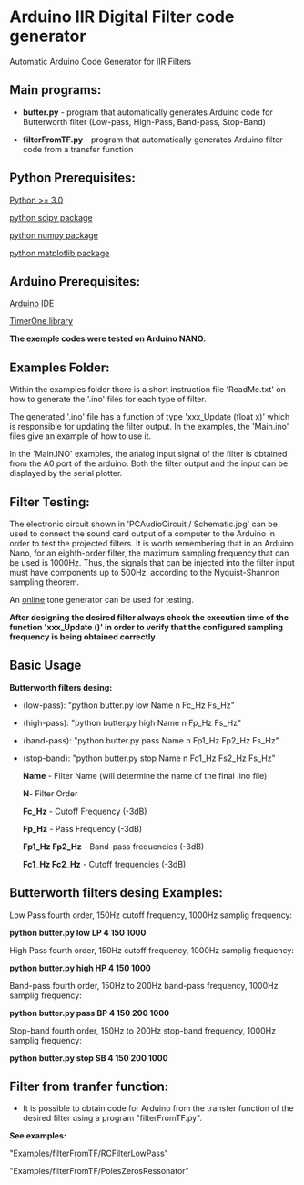 # Arduino IIR Digital Filter code generator

Automatic Arduino Code Generator for IIR Filters 

## **Main programs:**

- **butter.py** - program that automatically generates Arduino code for Butterworth filter  (Low-pass, High-Pass, Band-pass, Stop-Band)
 
- **filterFromTF.py** - program that automatically generates Arduino filter code from a transfer function 
 
## Python Prerequisites:

[Python >= 3.0](https://www.python.org/)
 
[python scipy package](https://www.scipy.org/install.html)
 
[python numpy package](https://numpy.org/install/)
 
[python matplotlib package](https://matplotlib.org/stable/users/installing.html)
 
## Arduino Prerequisites:

[Arduino IDE](https://www.arduino.cc/en/software)

[TimerOne library](https://www.arduino.cc/reference/en/libraries/timerone/)

**The exemple codes were tested on Arduino NANO.**

## Examples Folder:

Within the examples folder there is a short instruction file 'ReadMe.txt' on how to generate the '.ino' files for each type of filter. 

The generated '.ino' file has a function of type 'xxx_Update (float x)' which is responsible for updating the filter output. In the examples, the 'Main.ino' files give an example of how to use it. 

In the 'Main.INO' examples, the analog input signal of the filter is obtained from the A0 port of the arduino. Both the filter output and the input can be displayed by the serial plotter. 

## Filter Testing:

The electronic circuit shown in 'PCAudioCircuit / Schematic.jpg' can be used to connect the sound card output of a computer to the Arduino in order to test the projected filters. It is worth remembering that in an Arduino Nano, for an eighth-order filter, the maximum sampling frequency that can be used is 1000Hz. Thus, the signals that can be injected into the filter input must have components up to 500Hz, according to the Nyquist-Shannon sampling theorem.

An [online](https://www.szynalski.com/tone-generator/) tone generator can be used for testing. 

**After designing the desired filter always check the execution time of the function 'xxx_Update ()' in order to verify that the configured sampling frequency is being obtained correctly**

## Basic Usage

 **Butterworth filters desing:**

- (low-pass): "python butter.py low Name n Fc_Hz Fs_Hz"

- (high-pass): "python butter.py high Name n Fp_Hz Fs_Hz"

- (band-pass): "python butter.py pass Name n Fp1_Hz Fp2_Hz Fs_Hz"

- (stop-band): "python butter.py stop Name n Fc1_Hz Fs2_Hz Fs_Hz"

	**Name** - Filter Name (will determine the name of the final .ino file)

	**N**- Filter Order

	**Fc_Hz** - Cutoff Frequency (-3dB)

	**Fp_Hz** - Pass Frequency (-3dB)

	**Fp1_Hz Fp2_Hz** - Band-pass frequencies (-3dB)

	**Fc1_Hz Fc2_Hz** - Cutoff frequencies (-3dB)

## Butterworth filters desing Examples:

Low Pass fourth order, 150Hz cutoff frequency, 1000Hz samplig frequency:

**python butter.py low LP 4 150 1000**

High Pass fourth order, 150Hz cutoff frequency, 1000Hz samplig frequency: 

 **python butter.py high HP 4 150 1000**

Band-pass fourth order, 150Hz to 200Hz band-pass frequency, 1000Hz samplig frequency: 

**python butter.py pass BP 4 150 200 1000**

Stop-band fourth order, 150Hz to 200Hz stop-band frequency, 1000Hz samplig frequency:

**python butter.py stop SB 4 150 200 1000**


## Filter from tranfer function:

- It is possible to obtain code for Arduino from the transfer function of the desired filter using a program "filterFromTF.py".

**See examples:**

"Examples/filterFromTF/RCFilterLowPass"

"Examples/filterFromTF/PolesZerosRessonator"




